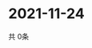 # 2021-11-24
  共 0条

  <!-- BEGIN -->
  <!-- 最后更新时间Wed Nov 24 2021 23:03:41 GMT+0000 (Coordinated Universal Time) -->
  
  <!-- END -->
  
  